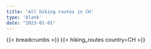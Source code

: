 ```yaml
---
title: 'All hiking routes in CH'
type: 'blank'
date: "2023-01-01"
---
```


{{< breadcrumbs >}}
{{< hiking_routes country=CH >}}
